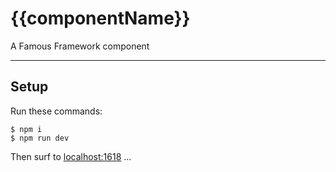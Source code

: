 # {{componentName}}

A Famous Framework component

- - - -

## Setup

Run these commands:

    $ npm i
    $ npm run dev

Then surf to [localhost:1618](http://localhost:1618) ...
